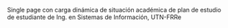 Single page con carga dinámica de situación académica de plan de estudio de estudiante de Ing. en Sistemas de Información, UTN-FRRe